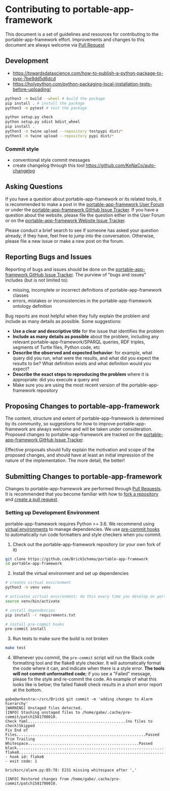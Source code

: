 # Contributing to portable-app-framework

This document is a set of guidelines and resources for contributing to the portable-app-framework effort.
Improvements and changes to this document are always welcome
via [Pull Request](https://github.com/BrickSchema/portable-app-framework/pulls)



## Development
* https://towardsdatascience.com/how-to-publish-a-python-package-to-pypi-7be9dd5d6dcd
* https://holypython.com/python-packaging-local-installation-tests-before-uploading/

```bash
python3 -m build --wheel # build the package
pip install . # install the package
python3 -m pytest # test the package

python setup.py check
python setup.py sdist bdist_wheel
pip install .
python3 -m twine upload --repository testpypi dist/*
python3 -m twine upload --repository pypi dist/*
```


### Commit style

* conventional style commit messages
* create changelog through this tool https://github.com/KeNaCo/auto-changelog


## Asking Questions

If you have a question about portable-app-framework or its related tools, it is recommended to make a post in
the [portable-app-framework User Forum](https://groups.google.com/forum/#!forum/brickschema) or under
the [portable-app-framework GitHub Issue Tracker](https://github.com/BrickSchema/portable-app-framework/issues). If you
have a question
about the website,
please file the question either in the User Forum or on
the [portable-app-framework Website Issue Tracker](https://github.com/BrickSchema/portable-app-framework/issues).

Please conduct a brief search to see if someone has asked your question already; if they have, feel free to jump into
the conversation. Otherwise, please file a new issue or make a new post on the forum.

## Reporting Bugs and Issues

Reporting of bugs and issues should be done on
the [portable-app-framework GitHub Issue Tracker](https://github.com/BrickSchema/portable-app-framework/issues). The
purview of "bugs
and issues"
includes (but is not limited to):

- missing, incomplete or incorrect definitions of portable-app-framework classes
- errors, mistakes or inconsistencies in the portable-app-framework ontology definition

Bug reports are most helpful when they fully explain the problem and include as many details as possible.
Some suggestions:

- **Use a clear and descriptive title** for the issue that identifies the problem
- **Include as many details as possible** about the problem, including any relevant portable-app-framework/SPARQL
  queries, RDF
  triples,
  segments of Turtle files, Python code, etc
- **Describe the observed and expected behavior**: for example, what query did you run, what were the results, and what
  did you expect the results to be? What definition exists and what definition would you expect?
- **Describe the exact steps to reproducing the problem** where it is appropriate: did you execute a query and
- Make sure you are using the most recent version of the portable-app-framework repository

## Proposing Changes to portable-app-framework

The content, structure and extent of portable-app-framework is determined by its community, so suggestions for how to
improve
portable-app-framework are
always welcome and will be taken under consideration.
Proposed changes to portable-app-framework are tracked on
the [portable-app-framework GitHub Issue Tracker](https://github.com/BrickSchema/portable-app-framework/issues).

Effective proposals should fully explain the motivation and scope of the proposed changes, and should have at least an
initial impression of the nature of the implementation.
The more detail, the better!

## Submitting Changes to portable-app-framework

Changes to portable-app-framework are performed
through [Pull Requests](https://github.com/BrickSchema/portable-app-framework/pulls).
It is recommended that you become familiar with how
to [fork a repository](https://help.github.com/en/articles/fork-a-repo)
and [create a pull request](https://help.github.com/en/articles/creating-a-pull-request-from-a-fork).

### Setting up Development Environment

portable-app-framework requires Python >= 3.6. We recommend
using [virtual environments](https://docs.python.org/3/library/venv.html) to
manage dependencies. We use [pre-commit hooks](https://pre-commit.com/) to automatically run code formatters and style
checkers when you commit.

1. Check out the portable-app-framework repository (or your own fork of it)

```bash
git clone https://github.com/BrickSchema/portable-app-framework
cd portable-app-framework
```

2. Install the virtual environment and set up dependencies

```bash
# creates virtual environment
python3 -m venv venv

# activates virtual environment; do this every time you develop on portable-app-framework
source venv/bin/activate

# install dependencies
pip install -r requirements.txt

# install pre-commit hooks
pre-commit install
```

3. Run tests to make sure the build is not broken

```bash
make test
```

4. Whenever you commit, the `pre-commit` script will run the Black code formatting tool and the flake8 style checker. It
   will automatically format the code where it can, and indicate when there is a style error. **The tools will not
   commit unformatted code**; if you see a "Failed" message, please fix the style and re-commit the code. An example of
   what this looks like is below; the failed flake8 check results in a short error report at the bottom.

```
gabe@arkestra:~/src/Brick$ git commit -m 'adding changes to Alarm hierarchy'
[WARNING] Unstaged files detected.
[INFO] Stashing unstaged files to /home/gabe/.cache/pre-commit/patch1581700010.
Check Yaml...........................................(no files to check)Skipped
Fix End of Files.........................................................Passed
Trim Trailing Whitespace.................................................Passed
black....................................................................Passed
flake8...................................................................Failed
- hook id: flake8
- exit code: 1

bricksrc/alarm.py:85:78: E231 missing whitespace after ','

[INFO] Restored changes from /home/gabe/.cache/pre-commit/patch1581700010.
```
